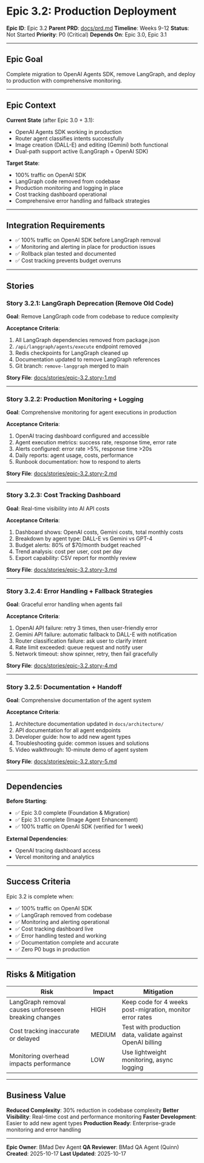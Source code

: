 # Epic 3.2: Production Deployment

**Epic ID**: Epic 3.2
**Parent PRD**: [docs/prd.md](../prd.md)
**Timeline**: Weeks 9-12
**Status**: Not Started
**Priority**: P0 (Critical)
**Depends On**: Epic 3.0, Epic 3.1

---

## Epic Goal

Complete migration to OpenAI Agents SDK, remove LangGraph, and deploy to production with comprehensive monitoring.

---

## Epic Context

**Current State** (after Epic 3.0 + 3.1):
- OpenAI Agents SDK working in production
- Router agent classifies intents successfully
- Image creation (DALL-E) and editing (Gemini) both functional
- Dual-path support active (LangGraph + OpenAI SDK)

**Target State**:
- 100% traffic on OpenAI SDK
- LangGraph code removed from codebase
- Production monitoring and logging in place
- Cost tracking dashboard operational
- Comprehensive error handling and fallback strategies

---

## Integration Requirements

- ✅ 100% traffic on OpenAI SDK before LangGraph removal
- ✅ Monitoring and alerting in place for production issues
- ✅ Rollback plan tested and documented
- ✅ Cost tracking prevents budget overruns

---

## Stories

### Story 3.2.1: LangGraph Deprecation (Remove Old Code)
**Goal**: Remove LangGraph code from codebase to reduce complexity

**Acceptance Criteria**:
1. All LangGraph dependencies removed from package.json
2. `/api/langgraph/agents/execute` endpoint removed
3. Redis checkpoints for LangGraph cleaned up
4. Documentation updated to remove LangGraph references
5. Git branch: `remove-langgraph` merged to main

**Story File**: [docs/stories/epic-3.2.story-1.md](../stories/epic-3.2.story-1.md)

---

### Story 3.2.2: Production Monitoring + Logging
**Goal**: Comprehensive monitoring for agent executions in production

**Acceptance Criteria**:
1. OpenAI tracing dashboard configured and accessible
2. Agent execution metrics: success rate, response time, error rate
3. Alerts configured: error rate >5%, response time >20s
4. Daily reports: agent usage, costs, performance
5. Runbook documentation: how to respond to alerts

**Story File**: [docs/stories/epic-3.2.story-2.md](../stories/epic-3.2.story-2.md)

---

### Story 3.2.3: Cost Tracking Dashboard
**Goal**: Real-time visibility into AI API costs

**Acceptance Criteria**:
1. Dashboard shows: OpenAI costs, Gemini costs, total monthly costs
2. Breakdown by agent type: DALL-E vs Gemini vs GPT-4
3. Budget alerts: 80% of $70/month budget reached
4. Trend analysis: cost per user, cost per day
5. Export capability: CSV report for monthly review

**Story File**: [docs/stories/epic-3.2.story-3.md](../stories/epic-3.2.story-3.md)

---

### Story 3.2.4: Error Handling + Fallback Strategies
**Goal**: Graceful error handling when agents fail

**Acceptance Criteria**:
1. OpenAI API failure: retry 3 times, then user-friendly error
2. Gemini API failure: automatic fallback to DALL-E with notification
3. Router classification failure: ask user to clarify intent
4. Rate limit exceeded: queue request and notify user
5. Network timeout: show spinner, retry, then fail gracefully

**Story File**: [docs/stories/epic-3.2.story-4.md](../stories/epic-3.2.story-4.md)

---

### Story 3.2.5: Documentation + Handoff
**Goal**: Comprehensive documentation of the agent system

**Acceptance Criteria**:
1. Architecture documentation updated in `docs/architecture/`
2. API documentation for all agent endpoints
3. Developer guide: how to add new agent types
4. Troubleshooting guide: common issues and solutions
5. Video walkthrough: 10-minute demo of agent system

**Story File**: [docs/stories/epic-3.2.story-5.md](../stories/epic-3.2.story-5.md)

---

## Dependencies

**Before Starting**:
- ✅ Epic 3.0 complete (Foundation & Migration)
- ✅ Epic 3.1 complete (Image Agent Enhancement)
- ✅ 100% traffic on OpenAI SDK (verified for 1 week)

**External Dependencies**:
- OpenAI tracing dashboard access
- Vercel monitoring and analytics

---

## Success Criteria

Epic 3.2 is complete when:
- ✅ 100% traffic on OpenAI SDK
- ✅ LangGraph removed from codebase
- ✅ Monitoring and alerting operational
- ✅ Cost tracking dashboard live
- ✅ Error handling tested and working
- ✅ Documentation complete and accurate
- ✅ Zero P0 bugs in production

---

## Risks & Mitigation

| Risk | Impact | Mitigation |
|------|--------|------------|
| LangGraph removal causes unforeseen breaking changes | HIGH | Keep code for 4 weeks post-migration, monitor error rates |
| Cost tracking inaccurate or delayed | MEDIUM | Test with production data, validate against OpenAI billing |
| Monitoring overhead impacts performance | LOW | Use lightweight monitoring, async logging |

---

## Business Value

**Reduced Complexity**: 30% reduction in codebase complexity
**Better Visibility**: Real-time cost and performance monitoring
**Faster Development**: Easier to add new agent types
**Production Ready**: Enterprise-grade monitoring and error handling

---

**Epic Owner**: BMad Dev Agent
**QA Reviewer**: BMad QA Agent (Quinn)
**Created**: 2025-10-17
**Last Updated**: 2025-10-17
